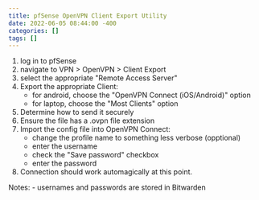```yaml
---
title: pfSense OpenVPN Client Export Utility
date: 2022-06-05 08:44:00 -400
categories: []
tags: []
---
```


1. log in to pfSense
2. navigate to VPN > OpenVPN > Client Export
3. select the appropriate "Remote Access Server"
4. Export the appropriate Client:
   - for android, choose the "OpenVPN Connect (iOS/Android)" option
   - for laptop, choose the "Most Clients" option
5. Determine how to send it securely
6. Ensure the file has a .ovpn file extension
7. Import the config file into OpenVPN Connect:
   - change the profile name to something less verbose (opptional)
   - enter the username
   - check the "Save password" checkbox
   - enter the password
8. Connection should work automagically at this point.


Notes:
    - usernames and passwords are stored in Bitwarden
